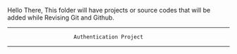 Hello There,
   This folder will have projects or source codes that will be added while Revising Git and Github.

-----------------------------------------------------------------------------
                         Authentication Project
-----------------------------------------------------------------------------

